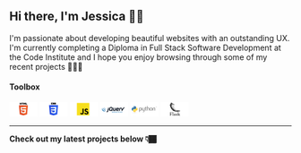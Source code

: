 ## Hi there, I'm Jessica 👋🏾

I'm passionate about developing beautiful websites with an outstanding UX. I'm currently completing a Diploma in Full Stack Software Development at the Code Institute and I hope you enjoy browsing through some of my recent projects 👩🏾‍💻 

#### Toolbox

<img src="images/html5.png" alt="HTML5 Logo" width="50"> <img src="images/css3.png" alt="CSS3 Logo" width="50"> <img src="images/javascript.png" alt="CSS3 Logo" width="50"> <img src="images/jquery.png" alt="jQuery Logo" width="50"> <img src="images/python.png" alt="CSS3 Logo" width="50"> <img src="images/flask.png" alt="CSS3 Logo" width="50">

____

**Check out my latest projects below 👇🏾**

